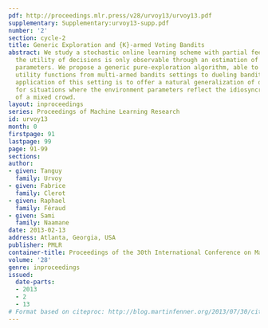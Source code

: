 ```yaml
---
pdf: http://proceedings.mlr.press/v28/urvoy13/urvoy13.pdf
supplementary: Supplementary:urvoy13-supp.pdf
number: '2'
section: cycle-2
title: Generic Exploration and {K}-armed Voting Bandits
abstract: We study a stochastic online learning scheme with partial feedback where
  the utility of decisions is only observable through an estimation of the environment
  parameters. We propose a generic pure-exploration algorithm, able to cope with various
  utility functions from multi-armed bandits settings to dueling bandits. The primary
  application of this setting is to offer a natural generalization of dueling bandits
  for situations where the environment parameters reflect the idiosyncratic preferences
  of a mixed crowd.
layout: inproceedings
series: Proceedings of Machine Learning Research
id: urvoy13
month: 0
firstpage: 91
lastpage: 99
page: 91-99
sections: 
author:
- given: Tanguy
  family: Urvoy
- given: Fabrice
  family: Clerot
- given: Raphael
  family: Féraud
- given: Sami
  family: Naamane
date: 2013-02-13
address: Atlanta, Georgia, USA
publisher: PMLR
container-title: Proceedings of the 30th International Conference on Machine Learning
volume: '28'
genre: inproceedings
issued:
  date-parts:
  - 2013
  - 2
  - 13
# Format based on citeproc: http://blog.martinfenner.org/2013/07/30/citeproc-yaml-for-bibliographies/
---
```

